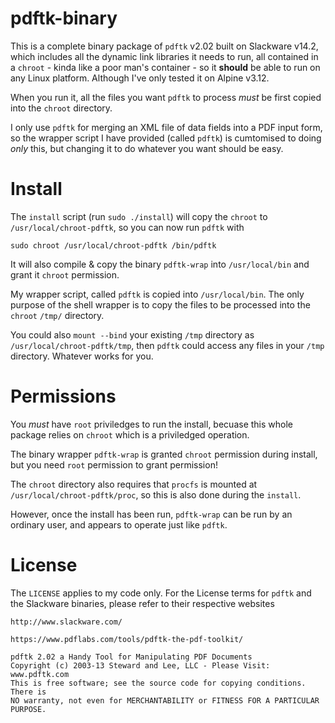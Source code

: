 # pdftk-binary

This is a complete binary package of `pdftk` v2.02 built on Slackware v14.2, which includes all the dynamic link libraries it needs
to run, all contained in a `chroot` - kinda like a poor man's container - so it **should** be able to run on any Linux platform.
Although I've only tested it on Alpine v3.12.

When you run it, all the files you want `pdftk` to process *must* be first copied into the `chroot` directory.

I only use `pdftk` for merging an XML file of data fields into a PDF input form, so the wrapper script
I have provided (called `pdftk`) is cumtomised to doing *only* this, but changing it to do whatever you want should be easy.


# Install

The `install` script (run `sudo ./install`) will copy the `chroot` to `/usr/local/chroot-pdftk`,
so you can now run `pdftk` with

	sudo chroot /usr/local/chroot-pdftk /bin/pdftk

It will also compile & copy the binary `pdftk-wrap` into `/usr/local/bin` and grant it `chroot` permission.

My wrapper script, called `pdftk` is copied into `/usr/local/bin`. The only purpose of the shell wrapper is to copy
the files to be processed into the `chroot` `/tmp/` directory.

You could also `mount --bind` your existing `/tmp` directory as `/usr/local/chroot-pdftk/tmp`, then `pdftk` could
access any files in your `/tmp` directory. Whatever works for you.


# Permissions

You *must* have `root` priviledges to run the install, becuase this whole package relies on `chroot` which is a priviledged operation.

The binary wrapper `pdftk-wrap` is granted `chroot` permission during install, but you need `root` permission to grant permission!

The `chroot` directory also requires that `procfs` is mounted at `/usr/local/chroot-pdftk/proc`, so this is also done during the `install`.

However, once the install has been run, `pdftk-wrap` can be run by an ordinary user, and appears to operate just like `pdftk`.


# License

The `LICENSE` applies to my code only. For the License terms for `pdftk` and the Slackware binaries,
please refer to their respective websites

	http://www.slackware.com/

	https://www.pdflabs.com/tools/pdftk-the-pdf-toolkit/

	pdftk 2.02 a Handy Tool for Manipulating PDF Documents
	Copyright (c) 2003-13 Steward and Lee, LLC - Please Visit: www.pdftk.com
	This is free software; see the source code for copying conditions. There is
	NO warranty, not even for MERCHANTABILITY or FITNESS FOR A PARTICULAR PURPOSE.

